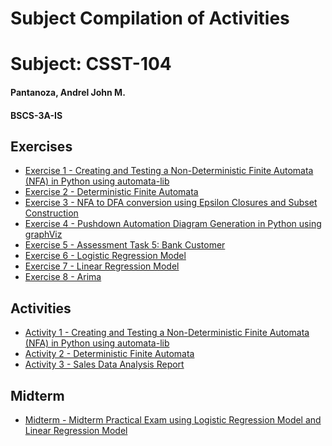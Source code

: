 <!DOCTYPE html>
<html lang="en">
<head>
    <meta charset="UTF-8">
    <meta name="viewport" content="width=device-width, initial-scale=1.0">
    <link rel="stylesheet" href="style.css">
</head>
<body>
    <div class="container">
        <div class="subject">
            <h1>Subject Compilation of Activities</h1>
            <h1>Subject: CSST-104</h1>
            <h4>Pantanoza, Andrel John M.</h4>
            <h4>BSCS-3A-IS</h4>
            <div class="section">
                <h2>Exercises</h2>
                <ul class="exercises">
                    <li><a href="Pantanoza-Exer1-3A.ipynb" target="_blank">Exercise 1 - Creating and Testing a Non-Deterministic Finite Automata (NFA) in Python using automata-lib</a></li>
                    <li><a href="Pantanoza-Exer2-3A.ipynb" target="_blank">Exercise 2 - Deterministic Finite Automata</a></li>
                    <li><a href="Pantanoza-Exer3-3A.ipynb" target="_blank">Exercise 3 - NFA to DFA conversion using Epsilon Closures and Subset Construction</a></li>
                    <li><a href="Pantanoza-Exer4-3A.ipynb" target="_blank">Exercise 4 - Pushdown Automation Diagram Generation in Python using graphViz</a></li>
                    <li><a href="3A-PANTANOZA-EXER5.ipynb" target="_blank">Exercise 5 - Assessment Task 5: Bank Customer</a></li>
                    <li><a href="3A-PANTANOZA-EXER6.ipynb" target="_blank">Exercise 6 - Logistic Regression Model</a></li>
                    <li><a href="3A-PANTANOZA-EXER7.ipynb" target="_blank">Exercise 7 - Linear Regression Model</a></li>
                    <li><a href="3A-PANTANOZA-EXER8.ipynb" target="_blank">Exercise 8 - Arima</a></li>
                </ul>
            </div>
            <div class="section">
                <h2>Activities</h2>
                <ul class="activities">
                    <li><a href="Pantanoza-Collab-Activity1-3A.ipynb" target="_blank">Activity 1 - Creating and Testing a Non-Deterministic Finite Automata (NFA) in Python using automata-lib</a></li>
                    <li><a href="Pantanoza-Collab-Activity2-3A.ipynb" target="_blank">Activity 2 - Deterministic Finite Automata</a></li>
                    <li><a href="Pantanoza-Collab-Activity3.ipynb" target="_blank">Activity 3 - Sales Data Analysis Report</a></li>
                </ul>
            </div>
            <div class="section">
                <h2>Midterm</h2>
                <ul class="midterm">
                    <li><a href="3A-PANTANOZA-MIDTERM.ipynb" target="_blank">Midterm - Midterm Practical Exam using Logistic Regression Model and Linear Regression Model</a></li>
                </ul>
            </div>
        </div>
    </div>
</body>
</html>
